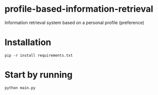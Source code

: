 # profile-based-information-retrieval
Information retrieval system based on a personal profile (preference)

# Installation
    pip -r install requirements.txt

# Start by running
    python main.py
